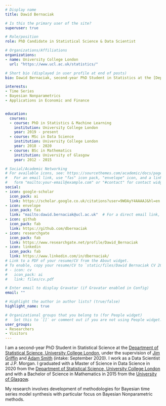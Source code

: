 ```yaml
---
# Display name
title: Dawid Bernaciak

# Is this the primary user of the site?
superuser: true

# Role/position
role: PhD Candidate in Statistical Science & Data Scientist

# Organizations/Affiliations
organizations:
- name: University College London
  url: "https://www.ucl.ac.uk/statistics/"

# Short bio (displayed in user profile at end of posts)
bio: Dawid Bernaciak, second-year PhD Student in Statistics at the [Department of Statistical Science, University College London](https://www.ucl.ac.uk/statistics/)

interests:
- Time Series
- Bayesian Nonparametrics
- Applications in Economic and Finance


education:
  courses:
  - course: PhD in Statistics & Machine Learning 
    institution: University College London
    year: 2019 - present
  - course: MSc in Data Science
    institution: University College London
    year: 2018 - 2020
  - course: BSc in Mathematics
    institution: University of Glasgow
    year: 2012 - 2015

# Social/Academic Networking
# For available icons, see: https://sourcethemes.com/academic/docs/page-builder/#icons
#   For an email link, use "fas" icon pack, "envelope" icon, and a link in the
#   form "mailto:your-email@example.com" or "#contact" for contact widget.
social:
- icon: google-scholar
  icon_pack: ai
  link: https://scholar.google.co.uk/citations?user=9WOAyY4AAAAJ&hl=en
- icon: envelope
  icon_pack: fas
  link: "mailto:dawid.bernaciak@ucl.ac.uk"  # For a direct email link, use "mailto:test@example.org".
- icon: github
  icon_pack: fab
  link: https://github.com/dbernaciak
- icon: researchgate
  icon_pack: fab
  link: https://www.researchgate.net/profile/Dawid_Bernaciak
- icon: linkedin
  icon_pack: fab
  link: https://www.linkedin.com/in/dbernaciak/
# Link to a PDF of your resume/CV from the About widget.
# To enable, copy your resume/CV to `static/files/Dawid Bernaciak CV 2022.pdf.pdf` and uncomment the lines below.
# - icon: cv
#   icon_pack: ai
#   link: files/cv.pdf

# Enter email to display Gravatar (if Gravatar enabled in Config)
email: ""

# Highlight the author in author lists? (true/false)
highlight_name: true

# Organizational groups that you belong to (for People widget)
#   Set this to `[]` or comment out if you are not using People widget.
user_groups:
- Researchers
- Visitors
---
```


I am a second-year PhD Student in Statistical Science at the [Department of Statistical Science, University College London](https://www.ucl.ac.uk/statistics/), under the supervision of [Jim Griffin](https://jimegriffin.github.io/website/) and [Adam Smith](https://www.adamnsmith.com/) (intake: September 2020). I work as a Data Scientist at J.P. Morgan. I graduated with a Master of Science in Data Science in 2020 from the [Department of Statistical Science, University College London](https://www.ucl.ac.uk/statistics/) and with a Bachelor of Science in Mathematics in 2015 from the [University of Glasgow](https://www.gla.ac.uk/).

My research involves development of methodologies for Bayesian time series model synthesis with particular focus on Bayesian Nonparametric methods. 


